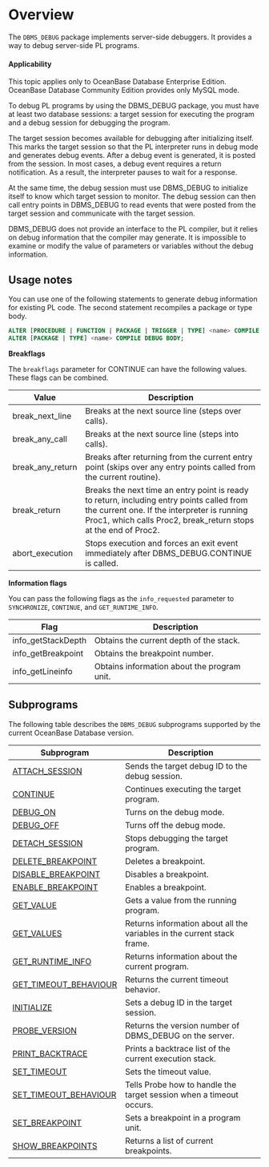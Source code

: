 Overview
==================================
The `DBMS_DEBUG` package implements server-side debuggers. It provides a way to debug server-side PL programs.

<main id="notice" >
    <h4>Applicability</h4>
    <p>This topic applies only to OceanBase Database Enterprise Edition. OceanBase Database Community Edition provides only MySQL mode. </p>
  </main>

To debug PL programs by using the DBMS_DEBUG package, you must have at least two database sessions: a target session for executing the program and a debug session for debugging the program.

The target session becomes available for debugging after initializing itself. This marks the target session so that the PL interpreter runs in debug mode and generates debug events. After a debug event is generated, it is posted from the session. In most cases, a debug event requires a return notification. As a result, the interpreter pauses to wait for a response.

At the same time, the debug session must use DBMS_DEBUG to initialize itself to know which target session to monitor. The debug session can then call entry points in DBMS_DEBUG to read events that were posted from the target session and communicate with the target session.

DBMS_DEBUG does not provide an interface to the PL compiler, but it relies on debug information that the compiler may generate. It is impossible to examine or modify the value of parameters or variables without the debug information.

Usage notes
------------------------

You can use one of the following statements to generate debug information for existing PL code. The second statement recompiles a package or type body.

```sql
ALTER [PROCEDURE | FUNCTION | PACKAGE | TRIGGER | TYPE] <name> COMPILE DEBUG;
ALTER [PACKAGE | TYPE] <name> COMPILE DEBUG BODY;
```



**Breakflags**

The `breakflags` parameter for CONTINUE can have the following values. These flags can be combined.


| **Value**        | **Description**                                                                                                                                                                                             |
|------------------|-------------------------------------------------------------------------------------------------------------------------------------------------------------------------------------------------------------|
| break_next_line  | Breaks at the next source line (steps over calls).                                                                                                                                                          |
| break_any_call   | Breaks at the next source line (steps into calls).                                                                                                                                                          |
| break_any_return | Breaks after returning from the current entry point (skips over any entry points called from the current routine).                                                                                          |
| break_return     | Breaks the next time an entry point is ready to return, including entry points called from the current one. If the interpreter is running Proc1, which calls Proc2, break_return stops at the end of Proc2. |
| abort_execution  | Stops execution and forces an exit event immediately after DBMS_DEBUG.CONTINUE is called.                                                                                                                   |



**Information flags**

You can pass the following flags as the `info_requested` parameter to `SYNCHRONIZE`, `CONTINUE`, and `GET_RUNTIME_INFO`.


| **Flag**           | **Description**                             |
|--------------------|---------------------------------------------|
| info_getStackDepth | Obtains the current depth of the stack.     |
| info_getBreakpoint | Obtains the breakpoint number.              |
| info_getLineinfo   | Obtains information about the program unit. |



Subprograms
-------------------------

The following table describes the `DBMS_DEBUG` subprograms supported by the current OceanBase Database version.


| **Subprogram**                                              | **Description**                                                         |
|-------------------------------------------------------------|-------------------------------------------------------------------------|
| [ATTACH_SESSION](../5300.dbms-debug-oracle/200.attach-session-oracle.md)                | Sends the target debug ID to the debug session.                         |
| [CONTINUE](../5300.dbms-debug-oracle/300.continue-oracle.md)                            | Continues executing the target program.                                 |
| [DEBUG_ON](../5300.dbms-debug-oracle/400.debug-on-oracle.md)                            | Turns on the debug mode.                                                |
| [DEBUG_OFF](../5300.dbms-debug-oracle/500.debug-off-oracle.md)                          | Turns off the debug mode.                                               |
| [DETACH_SESSION](../5300.dbms-debug-oracle/600.detach-session-oracle.md)                | Stops debugging the target program.                                     |
| [DELETE_BREAKPOINT](../5300.dbms-debug-oracle/700.delete-breakpoint-oracle.md)          | Deletes a breakpoint.                                                   |
| [DISABLE_BREAKPOINT](../5300.dbms-debug-oracle/800.disable-breakpoint-oracle.md)        | Disables a breakpoint.                                                  |
| [ENABLE_BREAKPOINT](../5300.dbms-debug-oracle/900.enable-breakpoint-oracle.md)          | Enables a breakpoint.                                                   |
| [GET_VALUE](../5300.dbms-debug-oracle/1000.get-value-oracle.md)                         | Gets a value from the running program.                                  |
| [GET_VALUES](../5300.dbms-debug-oracle/1100.get-values-oracle.md)                       | Returns information about all the variables in the current stack frame. |
| [GET_RUNTIME_INFO](../5300.dbms-debug-oracle/1200.get-runtime-info-oracle.md)           | Returns information about the current program.                          |
| [GET_TIMEOUT_BEHAVIOUR](../5300.dbms-debug-oracle/1300.get-timeout-behaviour-oracle.md) | Returns the current timeout behavior.                                   |
| [INITIALIZE](../5300.dbms-debug-oracle/1400.initialize-debug-oracle.md)                       | Sets a debug ID in the target session.                                  |
| [PROBE_VERSION](../5300.dbms-debug-oracle/1500.probe-version-oracle.md)                 | Returns the version number of DBMS_DEBUG on the server.                 |
| [PRINT_BACKTRACE](../5300.dbms-debug-oracle/1600.print-backtrace-oracle.md)             | Prints a backtrace list of the current execution stack.                 |
| [SET_TIMEOUT](../5300.dbms-debug-oracle/1700.set-timeout-oracle.md)                     | Sets the timeout value.                                                 |
| [SET_TIMEOUT_BEHAVIOUR](../5300.dbms-debug-oracle/1800.set-timeout-behaviour-oracle.md) | Tells Probe how to handle the target session when a timeout occurs.     |
| [SET_BREAKPOINT](../5300.dbms-debug-oracle/1900.set-breakpoint-oracle.md)               | Sets a breakpoint in a program unit.                                    |
| [SHOW_BREAKPOINTS](../5300.dbms-debug-oracle/2000.show-breakpoints-oracle.md)           | Returns a list of current breakpoints.                                  |



